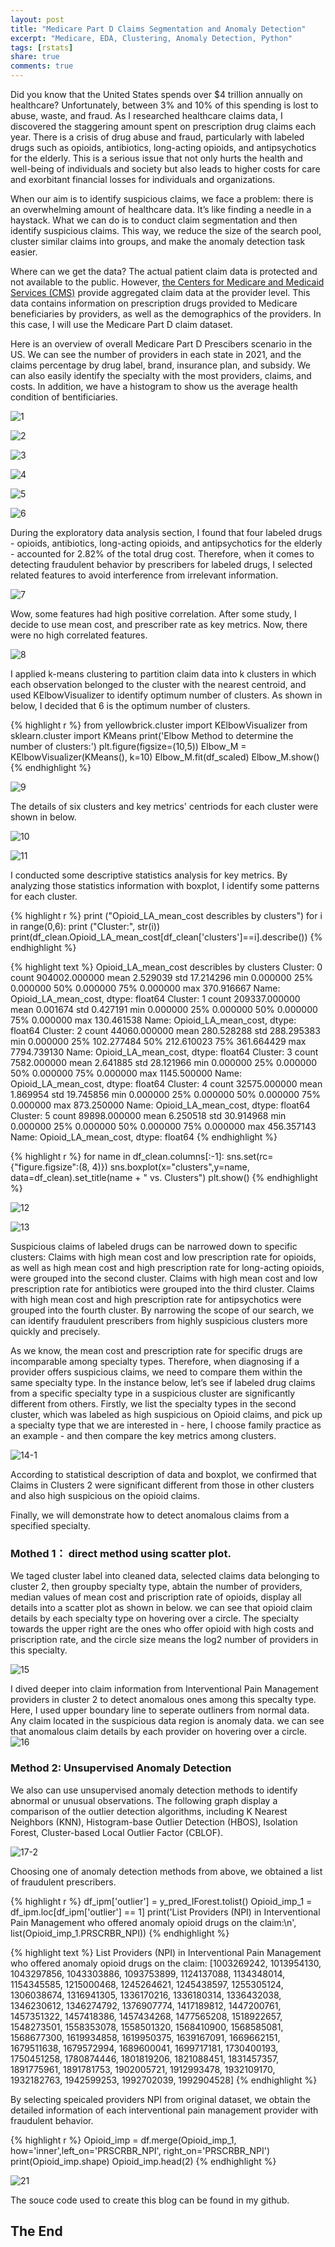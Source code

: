 ```yaml
---
layout: post
title: "Medicare Part D Claims Segmentation and Anomaly Detection"
excerpt: "Medicare, EDA, Clustering, Anomaly Detection, Python"
tags: [rstats]
share: true
comments: true
---
```


Did you know that the United States spends over $4 trillion annually on healthcare? Unfortunately, between 3% and 10% of this spending is lost to abuse, waste, and fraud. As I researched healthcare claims data, I discovered the staggering amount spent on prescription drug claims each year. There is a crisis of drug abuse and fraud, particularly with labeled drugs such as opioids, antibiotics, long-acting opioids, and antipsychotics for the elderly. This is a serious issue that not only hurts the health and well-being of individuals and society but also leads to higher costs for care and exorbitant financial losses for individuals and organizations.

When our aim is to identify suspicious claims, we face a problem:  there is an overwhelming amount of healthcare data. It’s like finding a needle in a haystack. What we can do is to conduct claim segmentation and then identify suspicious claims. This way, we reduce the size of the search pool, cluster similar claims into groups, and make the anomaly detection task easier.  

Where can we get the data? The actual patient claim data is protected and not available to the public. However, [the Centers for Medicare and Medicaid Services (CMS)](https://data.cms.gov/search) provide aggregated claim data at the provider level. This data contains information on prescription drugs provided to Medicare beneficiaries by providers, as well as the demographics of the providers. In this case, I will use the Medicare Part D claim dataset.

Here is an overview of overall Medicare Part D Prescibers scenario in the US. We can see the number of providers in each state in 2021, and the claims percentage by drug label, brand, insurance plan, and subsidy. We can also easily identify the specialty with the most providers, claims, and costs. In addition, we have a histogram to show us the average health condition of bentificiaries.

![1](/figs/2023-08-23-Medicare-Part-D-Claims-Segmentation-and-Anomaly-Detection/1.png)

![2](/figs/2023-08-23-Medicare-Part-D-Claims-Segmentation-and-Anomaly-Detection/2.jpg)

![3](/figs/2023-08-23-Medicare-Part-D-Claims-Segmentation-and-Anomaly-Detection/3.jpg)

![4](/figs/2023-08-23-Medicare-Part-D-Claims-Segmentation-and-Anomaly-Detection/4.png)

![5](/figs/2023-08-23-Medicare-Part-D-Claims-Segmentation-and-Anomaly-Detection/5.png)

![6](/figs/2023-08-23-Medicare-Part-D-Claims-Segmentation-and-Anomaly-Detection/6.png)

During the exploratory data analysis section, I found that four labeled drugs - opioids, antibiotics, long-acting opioids, and antipsychotics for the elderly - accounted for 2.82% of the total drug cost. Therefore, when it comes to detecting fraudulent behavior by prescribers for labeled drugs, I selected related features to avoid interference from irrelevant information.

![7](/figs/2023-08-23-Medicare-Part-D-Claims-Segmentation-and-Anomaly-Detection/7.png)

Wow, some features had high positive correlation. After some study, I decide to use  mean cost, and prescriber rate as key metrics. Now, there were no high correlated features.

![8](/figs/2023-08-23-Medicare-Part-D-Claims-Segmentation-and-Anomaly-Detection/8.png)

I applied k-means clustering to partition claim data into k clusters in which each observation belonged to the cluster with the nearest centroid, and used KElbowVisualizer to identify optimum number of clusters. As shown in below, I decided that 6 is the optimum number of clusters.

{% highlight r %}
from yellowbrick.cluster import KElbowVisualizer
from sklearn.cluster import KMeans
print('Elbow Method to determine the number of clusters:')
plt.figure(figsize=(10,5))
Elbow_M = KElbowVisualizer(KMeans(), k=10) 
Elbow_M.fit(df_scaled)
Elbow_M.show()
{% endhighlight %}

![9](/figs/2023-08-23-Medicare-Part-D-Claims-Segmentation-and-Anomaly-Detection/9.png)

The details of six clusters and  key metrics' centriods for each cluster were shown in below. 

![10](/figs/2023-08-23-Medicare-Part-D-Claims-Segmentation-and-Anomaly-Detection/10.png)

![11](/figs/2023-08-23-Medicare-Part-D-Claims-Segmentation-and-Anomaly-Detection/11.png)

I conducted some descriptive statistics analysis for key metrics. By analyzing those statistics information with boxplot, I identify some patterns for each cluster. 

{% highlight r %}
print ("Opioid_LA_mean_cost describles by clusters")
for  i in range(0,6):
    print ("Cluster:", str(i))
    print(df_clean.Opioid_LA_mean_cost[df_clean['clusters']==i].describe())
{% endhighlight %}

{% highlight text %}
Opioid_LA_mean_cost describles by clusters
Cluster: 0
count    904002.000000
mean          2.529039
std          17.214296
min           0.000000
25%           0.000000
50%           0.000000
75%           0.000000
max         370.916667
Name: Opioid_LA_mean_cost, dtype: float64
Cluster: 1
count    209337.000000
mean          0.001674
std           0.427191
min           0.000000
25%           0.000000
50%           0.000000
75%           0.000000
max         130.461538
Name: Opioid_LA_mean_cost, dtype: float64
Cluster: 2
count    44060.000000
mean       280.528288
std        288.295383
min          0.000000
25%        102.277484
50%        212.610023
75%        361.664429
max       7794.739130
Name: Opioid_LA_mean_cost, dtype: float64
Cluster: 3
count    7582.000000
mean        2.641885
std        28.121966
min         0.000000
25%         0.000000
50%         0.000000
75%         0.000000
max      1145.500000
Name: Opioid_LA_mean_cost, dtype: float64
Cluster: 4
count    32575.000000
mean         1.869954
std         19.745856
min          0.000000
25%          0.000000
50%          0.000000
75%          0.000000
max        873.250000
Name: Opioid_LA_mean_cost, dtype: float64
Cluster: 5
count    89898.000000
mean         6.250518
std         30.914968
min          0.000000
25%          0.000000
50%          0.000000
75%          0.000000
max        456.357143
Name: Opioid_LA_mean_cost, dtype: float64
{% endhighlight %}

{% highlight r %}
for name in df_clean.columns[:-1]:
    sns.set(rc={"figure.figsize":(8, 4)})
    sns.boxplot(x="clusters",y=name, data=df_clean).set_title(name + " vs. Clusters")
    plt.show()
{% endhighlight %}

![12](/figs/2023-08-23-Medicare-Part-D-Claims-Segmentation-and-Anomaly-Detection/12.jpg)

![13](/figs/2023-08-23-Medicare-Part-D-Claims-Segmentation-and-Anomaly-Detection/13.jpg)

Suspicious claims of labeled drugs can be narrowed down to specific clusters: Claims with high mean cost and low prescription rate for opioids, as well as high mean cost and high prescription rate for long-acting opioids, were grouped into the second cluster. Claims with high mean cost and low prescription rate for antibiotics were grouped into the third cluster. Claims with high mean cost and high prescription rate for antipsychotics were grouped into the fourth cluster. By narrowing the scope of our search, we can identify fraudulent prescribers from highly suspicious clusters more quickly and precisely.

As we know, the mean cost and prescription rate for specific drugs are incomparable among specialty types. Therefore, when diagnosing if a provider offers suspicious claims, we need to compare them within the same specialty type. In the instance below, let’s see if labeled drug claims from a specific specialty type in a suspicious cluster are significantly different from others. Firstly, we list the specialty types in the second cluster, which was labeled as high suspicious on Opioid claims, and pick up a specialty type that we are interested in - here, I choose family practice as an example - and then compare the key metrics among clusters.

![14-1](/figs/2023-08-23-Medicare-Part-D-Claims-Segmentation-and-Anomaly-Detection/14-1.jpg)

According to statistical description of data and boxplot, we confirmed that Claims in Clusters 2 were significant different from those in other clusters and also high suspicious on the opioid claims.

Finally, we will demonstrate how to detect anomalous claims from a specified specialty. 

### Mothed 1： direct method using scatter plot.

We taged cluster label into cleaned data,  selected claims data belonging to cluster 2, then groupby specialty type, abtain the number of providers, median values of mean cost and priscription rate of opioids, display all details into a scatter plot as shown in below. we can see that opioid claim details by each specialty type on hovering over a circle.  The specialty towards the upper right are the ones who offer opioid with high costs and priscription rate, and the circle size means the log2 number of providers in this specialty. 

![15](/figs/2023-08-23-Medicare-Part-D-Claims-Segmentation-and-Anomaly-Detection/15.jpg)

I dived deeper into claim information from Interventional Pain Management providers in cluster 2 to detect anomalous ones among this specalty type. Here, I used upper boundary line to seperate outliners from normal data. Any claim located in the suspicious data region is anomaly data. we can see that anomalous claim details by each provider on hovering over a circle.      
![16](/figs/2023-08-23-Medicare-Part-D-Claims-Segmentation-and-Anomaly-Detection/16.jpg)

### Method 2: Unsupervised Anomaly Detection

We also can use unsupervised anomaly detection methods to identify abnormal or unusual observations. The following graph display a comparison of the outlier detection algorithms, including K Nearest Neighbors (KNN), Histogram-base Outlier Detection (HBOS), Isolation Forest, Cluster-based Local Outlier Factor (CBLOF). 

![17-2](/figs/2023-08-23-Medicare-Part-D-Claims-Segmentation-and-Anomaly-Detection/17-2.jpg)

Choosing one of anomaly detection methods from above, we obtained a list of fraudulent prescribers.

{% highlight r %}
df_ipm['outlier'] = y_pred_IForest.tolist()
Opioid_imp_1 = df_ipm.loc[df_ipm['outlier'] == 1]
print('List Providers (NPI) in Interventional Pain Management who offered anomaly opioid drugs on the claim:\n', 
      list(Opioid_imp_1.PRSCRBR_NPI))
{% endhighlight %}

{% highlight text %}
List Providers (NPI) in Interventional Pain Management who offered anomaly opioid drugs on the claim:
 [1003269242, 1013954130, 1043297856, 1043303886, 1093753899, 1124137088, 1134348014, 1154345585, 1215000468, 1245264621, 1245438597, 1255305124, 1306038674, 1316941305, 1336170216, 1336180314, 1336432038, 1346230612, 1346274792, 1376907774, 1417189812, 1447200761, 1457351322, 1457418386, 1457434268, 1477565208, 1518922657, 1548273501, 1558353078, 1558501320, 1568410900, 1568585081, 1568677300, 1619934858, 1619950375, 1639167091, 1669662151, 1679511638, 1679572994, 1689600041, 1699717181, 1730400193, 1750451258, 1780874446, 1801819206, 1821088451, 1831457357, 1891775961, 1891781753, 1902005721, 1912993478, 1932109170, 1932182763, 1942599253, 1992702039, 1992904528]
{% endhighlight %}

By selecting speicaled providers NPI from original dataset, we obtain the detailed information of each interventional pain management provider with fraudulent behavior. 

{% highlight r %}
Opioid_imp = df.merge(Opioid_imp_1, how='inner',left_on='PRSCRBR_NPI', right_on='PRSCRBR_NPI')
print(Opioid_imp.shape)
Opioid_imp.head(2)
{% endhighlight %}

![21](/figs/2023-08-23-Medicare-Part-D-Claims-Segmentation-and-Anomaly-Detection/21.jpg)

The souce code used to create this blog can be found in my github.

## The End


